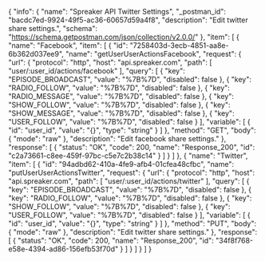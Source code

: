 {
  "info": {
    "name": "Spreaker API Twitter Settings",
    "_postman_id": "bacdc7ed-9924-49f5-ac36-60657d59a4f8",
    "description": "Edit twitter share settings.",
    "schema": "https://schema.getpostman.com/json/collection/v2.0.0/"
  },
  "item": [
    {
      "name": "Facebook",
      "item": [
        {
          "id": "7258403d-3ecb-4851-aa8e-6b362d037ee9",
          "name": "getUserUserActionsFacebook",
          "request": {
            "url": {
              "protocol": "http",
              "host": "api.spreaker.com",
              "path": [
                "user/:user_id/actions/facebook"
              ],
              "query": [
                {
                  "key": "EPISODE_BROADCAST",
                  "value": "%7B%7D",
                  "disabled": false
                },
                {
                  "key": "RADIO_FOLLOW",
                  "value": "%7B%7D",
                  "disabled": false
                },
                {
                  "key": "RADIO_MESSAGE",
                  "value": "%7B%7D",
                  "disabled": false
                },
                {
                  "key": "SHOW_FOLLOW",
                  "value": "%7B%7D",
                  "disabled": false
                },
                {
                  "key": "SHOW_MESSAGE",
                  "value": "%7B%7D",
                  "disabled": false
                },
                {
                  "key": "USER_FOLLOW",
                  "value": "%7B%7D",
                  "disabled": false
                }
              ],
              "variable": [
                {
                  "id": "user_id",
                  "value": "{}",
                  "type": "string"
                }
              ]
            },
            "method": "GET",
            "body": {
              "mode": "raw"
            },
            "description": "Edit facebook share settings."
          },
          "response": [
            {
              "status": "OK",
              "code": 200,
              "name": "Response_200",
              "id": "c2a73661-c8ee-459f-97bc-c5e7c2b38c14"
            }
          ]
        }
      ]
    },
    {
      "name": "Twitter",
      "item": [
        {
          "id": "94adbd62-410a-4fe9-afb4-01cfea48cfbc",
          "name": "putUserUserActionsTwitter",
          "request": {
            "url": {
              "protocol": "http",
              "host": "api.spreaker.com",
              "path": [
                "user/:user_id/actions/twitter"
              ],
              "query": [
                {
                  "key": "EPISODE_BROADCAST",
                  "value": "%7B%7D",
                  "disabled": false
                },
                {
                  "key": "RADIO_FOLLOW",
                  "value": "%7B%7D",
                  "disabled": false
                },
                {
                  "key": "SHOW_FOLLOW",
                  "value": "%7B%7D",
                  "disabled": false
                },
                {
                  "key": "USER_FOLLOW",
                  "value": "%7B%7D",
                  "disabled": false
                }
              ],
              "variable": [
                {
                  "id": "user_id",
                  "value": "{}",
                  "type": "string"
                }
              ]
            },
            "method": "PUT",
            "body": {
              "mode": "raw"
            },
            "description": "Edit twitter share settings."
          },
          "response": [
            {
              "status": "OK",
              "code": 200,
              "name": "Response_200",
              "id": "34f8f768-e58e-4394-ad86-156efb53f70d"
            }
          ]
        }
      ]
    }
  ]
}